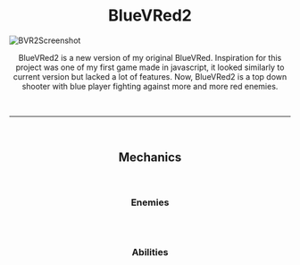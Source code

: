 <h1 align="center">BlueVRed2</h1>
  <img src="https://img.itch.zone/aW1hZ2UvMTgwODM3NS8xMTg2NjA0OS5wbmc=/original/zoHZdX.png" alt="BVR2Screenshot">
  <p align="center">
    BlueVRed2 is a new version of my original BlueVRed.
    Inspiration for this project was one of my first game made in javascript, it looked similarly to current version but lacked a lot of features.
    Now, BlueVRed2 is a top down shooter with blue player fighting against more and more red enemies.
  </p>

<br>

---

<br>

<h2 align="center">Mechanics</h2>

<br>

<h3 align="center">Enemies</h3>
<h2 align="center"> </h2>
<p align="center">

</p>

<br>

<h3 align="center">Abilities</h3>
<h2 align="center"> </h2>
<p align="center">

</p>

<br>
